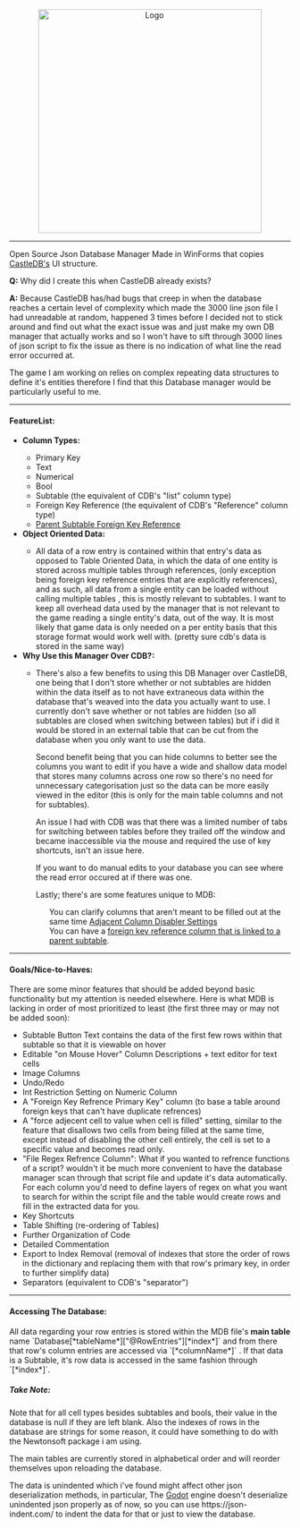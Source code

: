 

<center><img src="https://raw.githubusercontent.com/KnightNine/ManorDB/master/Images/MDB%20Full%20Text.png" alt="Logo" width="400" > </center>
<hr>
<p>
Open Source Json Database Manager Made in WinForms that copies <a href = "https://github.com/ncannasse/castle">CastleDB's</a> UI structure.
</p>


<p>
<b>Q:</b> Why did I create this when CastleDB already exists?
</p>
<p>
<b>A:</b> Because CastleDB has/had bugs that creep in when the database reaches a certain level of complexity which made the 3000 line json file I had unreadable at random, happened 3 times before I decided not to stick around and find out what the exact issue was and just make my own DB manager that actually works and so I won't have to sift through 3000 lines of json script to fix the issue as there is no indication of what line the read error occurred at.

The game I am working on relies on complex repeating data structures to define it's entities therefore I find that this Database manager would be particularly useful to me.
</p>
<hr>
<h4>FeatureList:</h4>
<ul>
  <li><b>Column Types:</b></li>
  <ul>
    <li>Primary Key</li>
    <li>Text</li>
    <li>Numerical</li>
    <li>Bool</li>
    <li>Subtable (the equivalent of CDB's "list" column type)</li>
    <li>Foreign Key Reference (the equivalent of CDB's "Reference" column type)</li>
    <li><a href = "https://github.com/KnightNine/ManorDB/releases/tag/v1.5.12-beta">Parent Subtable Foreign Key Reference</a></li>
  </ul>
  <li><b>Object Oriented Data:</b></li>
  <ul>
    <li>All data of a row entry is contained within that entry's data as opposed to Table Oriented Data, in which the data of one entity is stored across multiple tables through references, (only exception being foreign key reference entries that are explicitly references), and as such, all data from a single entity can be loaded without calling multiple tables , this is mostly relevant to subtables. I want to keep all overhead data used by the manager that is not relevant to the game reading a single entity's data, out of the way. It is most likely that game data is only needed on a per entity basis that this storage format would work well with. (pretty sure cdb's data is stored in the same way)
    </li>
  </ul>
  <li><b>Why Use this Manager Over CDB?:</b></li>
  <ul>
    <li><p>There's also a few benefits to using this DB Manager over CastleDB, one being that I don't store whether or not subtables are hidden within the data itself as to not have extraneous data within the database that's weaved into the data you actually want to use. I currently don't save whether or not tables are hidden (so all subtables are closed when switching between tables) but if i did it would be stored in an external table that can be cut from the database when you only want to use the data.</p> <p>Second benefit being that you can hide columns to better see the columns you want to edit if you have a wide and shallow data model that stores many columns across one row so there's no need for unnecessary categorisation just so the data can be more easily viewed in the editor (this is only for the main table columns and not for subtables).</p> <p>An issue I had with CDB was that there was a limited number of tabs for switching between tables before they trailed off the window and became inaccessible via the mouse and required the use of key shortcuts, isn't an issue here.</p> <p> If you want to do manual edits to your database you can see where the read error occured at if there was one.</p> <p> Lastly; there's are some features unique to MDB: </p>
<ul>
 You can clarify columns that aren't meant to be filled out at the same time <a href = "https://github.com/KnightNine/ManorDB/releases/tag/v1.4.11-beta">Adjacent Column Disabler Settings</a> </ul> 
<ul>You can have a <a href = "https://github.com/KnightNine/ManorDB/releases/tag/v1.5.12-beta"> foreign key reference column that is linked to a parent subtable</a>. </ul>
    </li>
  </ul>
</ul>

<hr>
<h4>Goals/Nice-to-Haves:</h4>
<p>
  There are some minor features that should be added beyond basic functionality but my attention is needed elsewhere. Here is what MDB is lacking in order of most prioritized to least (the first three may or may not be added soon):
<p/>
<ul>
  <li> Subtable Button Text contains the data of the first few rows within that subtable so that it is viewable on hover </li>
  <li>Editable "on Mouse Hover" Column Descriptions + text editor for text cells</li>
  <li>Image Columns</li>
  <li>Undo/Redo</li>
  <li>Int Restriction Setting on Numeric Column</li>
  <li>A "Foreign Key Refrence Primary Key" column (to base a table around foreign keys that can't have duplicate refrences)</li>
  <li>A "force adjecent cell to value when cell is filled" setting, similar to the feature that disallows two cells from being filled at the same time, except instead of disabling the other cell entirely, the cell is set to a specific value and becomes read only. </li>
  <li>"File Regex Refrence Column": What if you wanted to refrence functions of a script? wouldn't it be much more convenient to have the database manager scan through that script file and update it's data automatically. For each column you'd need to define layers of regex on what you want to search for within the script file and the table would create rows and fill in the extracted data for you.</li>
  <li>Key Shortcuts</li>
  <li>Table Shifting (re-ordering of Tables)</li>
  <li>Further Organization of Code</li>
  <li>Detailed Commentation</li>
  <li>Export to Index Removal (removal of indexes that store the order of rows in the dictionary and replacing them with that row's primary key, in order to further simplify data)</li>
  <li>Separators (equivalent to CDB's "separator")</li>
 
 
</ul>
<hr>
<h4>Accessing The Database:</h4>
<p>
All data regarding your row entries is stored within the MDB file's <b>main table</b> name `Database[*tableName*]["@RowEntries"][*index*]` and from there that row's column entries are accessed via `[*columnName*]` . If that data is a Subtable, it's row data is accessed in the same fashion through `[*index*]`.
<p/>
<h5>Take Note:</h5>
<p>
Note that for all cell types besides subtables and bools, their value in the database is null if they are left blank. Also the indexes of rows in the database are strings for some reason, it could have something to do with the Newtonsoft package i am using.
</p>
<p>
The main tables are currently stored in alphabetical order and will reorder themselves upon reloading the database. 
</p>
<p>
The data is unindented which i've found might affect other json deserialization methods, in particular, The <a href = "https://godotengine.org/">Godot</a> engine doesn't deserialize unindented json properly as of now, so you can use https://json-indent.com/ to indent the data for that or just to view the database.
<p/>
